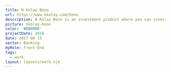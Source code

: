 ```yaml
---
title: N Kolay Bono
url: https://www.nkolay.com/bono
description: N Kolay Bono is an investment product where you can invest your money at high interest rates throughout the maturity of the bond.
picture: nkolay-bono
color: '#EB008D'
projectDate: 2018
date: 2017-06-15
sector: Banking
myRole: Front-End
tags:
  - work
layout: layouts/work.njk
---
```

